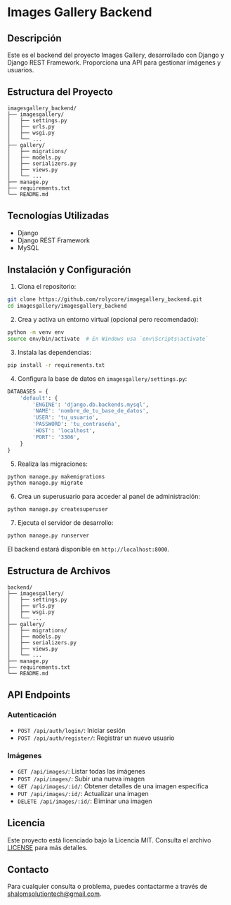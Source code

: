 # Images Gallery Backend

## Descripción
Este es el backend del proyecto Images Gallery, desarrollado con Django y Django REST Framework. Proporciona una API para gestionar imágenes y usuarios.

## Estructura del Proyecto

```
imagesgallery_backend/
├── imagesgallery/
│   ├── settings.py
│   ├── urls.py
│   ├── wsgi.py
│   └── ...
├── gallery/
│   ├── migrations/
│   ├── models.py
│   ├── serializers.py
│   ├── views.py
│   └── ...
├── manage.py
├── requirements.txt
└── README.md
```

## Tecnologías Utilizadas
- Django
- Django REST Framework
- MySQL

## Instalación y Configuración

1. Clona el repositorio:

```bash
git clone https://github.com/rolycore/imagegallery_backend.git
cd imagesgallery/imagesgallery_backend
```

2. Crea y activa un entorno virtual (opcional pero recomendado):

```bash
python -m venv env
source env/bin/activate  # En Windows usa `env\Scripts\activate`
```

3. Instala las dependencias:

```bash
pip install -r requirements.txt
```

4. Configura la base de datos en `imagesgallery/settings.py`:

```python
DATABASES = {
    'default': {
        'ENGINE': 'django.db.backends.mysql',
        'NAME': 'nombre_de_tu_base_de_datos',
        'USER': 'tu_usuario',
        'PASSWORD': 'tu_contraseña',
        'HOST': 'localhost',
        'PORT': '3306',
    }
}
```

5. Realiza las migraciones:

```bash
python manage.py makemigrations
python manage.py migrate
```

6. Crea un superusuario para acceder al panel de administración:

```bash
python manage.py createsuperuser
```

7. Ejecuta el servidor de desarrollo:

```bash
python manage.py runserver
```

El backend estará disponible en `http://localhost:8000`.

## Estructura de Archivos

```
backend/
├── imagesgallery/
│   ├── settings.py
│   ├── urls.py
│   ├── wsgi.py
│   └── ...
├── gallery/
│   ├── migrations/
│   ├── models.py
│   ├── serializers.py
│   ├── views.py
│   └── ...
├── manage.py
├── requirements.txt
└── README.md
```

## API Endpoints

### Autenticación

- `POST /api/auth/login/`: Iniciar sesión
- `POST /api/auth/register/`: Registrar un nuevo usuario

### Imágenes

- `GET /api/images/`: Listar todas las imágenes
- `POST /api/images/`: Subir una nueva imagen
- `GET /api/images/:id/`: Obtener detalles de una imagen específica
- `PUT /api/images/:id/`: Actualizar una imagen
- `DELETE /api/images/:id/`: Eliminar una imagen

## Licencia
Este proyecto está licenciado bajo la Licencia MIT. Consulta el archivo [LICENSE](LICENSE) para más detalles.

## Contacto

Para cualquier consulta o problema, puedes contactarme a través de [shalomsolutiontech@gmail.com](mailto:shalomsolutiontech@gmail.com).

